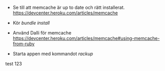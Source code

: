 * Se till att memcache är up to date och rätt installerat.
  https://devcenter.heroku.com/articles/memcache

* Kör _bundle install_

* Använd Dalli för memcache
  https://devcenter.heroku.com/articles/memcache#using-memcache-from-ruby

* Starta appen med kommandot _rackup_

test 123

